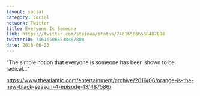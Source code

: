 ```yaml
---
layout: social
category: social
network: Twitter
title: Everyone Is Someone
link: https://twitter.com/steinea/status/746165066538487808
twitterID: 746165066538487808
date: 2016-06-23
---
```


"The simple notion that everyone is someone has been shown to be radical..."

<https://www.theatlantic.com/entertainment/archive/2016/06/orange-is-the-new-black-season-4-episode-13/487586/>

